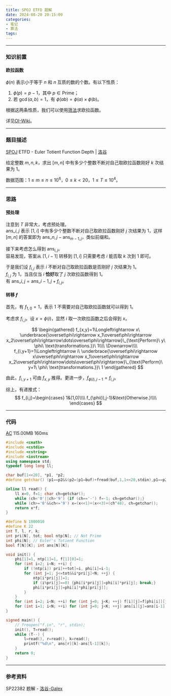 ```yaml
---
title: SPOJ ETFD 题解
date: 2024-08-20 20:15:09
categories: 
- 笔记
- 算法
tags: 
---
```


---
### 知识前置
#### 欧拉函数
$\phi(n)$ 表示小于等于 $n$ 和 $n$ 互质的数的个数。有以下性质：
1. $\phi(p)=p-1$，其中 $p\in\text{Prime}$；
2. 若 $\gcd(a,b)=1$，有 $\phi(ab)=\phi(a)\times\phi(b)$。

根据这两条性质，我们可以使用[筛法](https://oi-wiki.org/math/number-theory/sieve/#%E7%AD%9B%E6%B3%95%E6%B1%82%E6%AC%A7%E6%8B%89%E5%87%BD%E6%95%B0)求欧拉函数。

详见[OI-Wiki](https://oi-wiki.org/math/number-theory/euler-totient/)。

---
### 题目描述
[SPOJ](https://www.spoj.com/problems/ETFD/) ETFD - Euler Totient Function Depth | [洛谷](https://www.luogu.com.cn/problem/SP22382)

给定整数 $m,n,k$，求出 $[m,n]$ 中有多少个整数不断对自己取欧拉函数刚好 $k$ 次结果为 $1$。

数据范围：$1\le m\le n\le10^6$，$0\le k<20$，$1\le T\le10^4$。

---
### 思路
#### 预处理
注意到 $T$ 非常大，考虑预处理。  
$\text{ans}\_{i,j}$ 表示 $[1,i]$ 中有多少个整数不断对自己取欧拉函数刚好 $j$ 次结果为 $1$，这样 $[m,n]$ 的答案即为 $\text{ans}\_{n,j}-\text{ans}_{m-1,j}$，类似前缀和。
<!--这里，总是会渲染错误。斜体开始的地方需要加一个反斜杠\。-->

接下来考虑怎么得到 $\text{ans}_{i,j}$。  
容易发现，答案从 $[1,i-1]$ 转移到 $[1,i]$ 只需要考虑 $i$ 能否取 $k$ 次到 $1$ 即可。

于是我们设 $f_{i,j}$ 表示 $i$ 不断对自己取欧拉函数是否刚好 $j$ 次结果为 $1$。  
$f_{i,j}$ 为 $1$，当且仅当 $i$ **恰好**取了 $j$ 次欧拉函数得到 $1$。  
有 $\text{ans}\_{i,j}=\text{ans}\_{i-1,j}+f_{i,j}$。
#### 转移 $f$
首先，有 $f_{1,0}=1$，表示 $1$ 不需要对自己取欧拉函数就可以得到 $1$。

考虑求 $f_{i,j}$。设 $x=\phi(i)$，显然 $i$ 取一次欧拉函数之后会得到 $x$。

$$
\begin{gathered}
f_{x,y}=1\Longleftrightarrow x\ \underbrace{\overset\phi\rightarrow x_1\overset\phi\rightarrow x_2\overset\phi\rightarrow\dots\overset\phi\rightarrow}\_{\text{Perform}\ y\ \phi\ \text{transformations.}}\ 1\\\\
\Downarrow\\\\
f_{i,y+1}=1\Longleftrightarrow i\ \underbrace{\overset\phi\rightarrow x\overset\phi\rightarrow x_1\overset\phi\rightarrow x_2\overset\phi\rightarrow\dots\overset\phi\rightarrow}\_{\text{Perform}\ y+1\ \phi\ \text{transformations.}}\ 1
\end{gathered}
$$

由此，$f_{i,y+1}$ 可由 $f_{x,y}$ 推得。更进一步，$f_{\phi(i),j-1}=f_{i,j}$。

综上，有递推式：
$$
f_{i,j}=\begin{cases}
1&(1,0)\\\\
f_{\phi(i),j-1}&\text{Otherwise.}\\\\
\end{cases}
$$

---
### 代码
[AC](https://www.luogu.com.cn/record/173764587) 115.00MB 160ms
```cpp
#include <cmath>
#include <cstdio>
#include <cstring>
#include <iostream>
using namespace std;
typedef long long ll;

char buf[1<<20], *p1, *p2;
#define getchar() (p1==p2&&(p2=(p1=buf)+fread(buf,1,1<<20,stdin),p1==p2)?0:*p1++)

inline ll read() {
	ll x=0, f=1; char ch=getchar();
	while (ch<'0'||ch>'9') {if (ch=='-') f=-1; ch=getchar();}
	while (ch>='0'&&ch<='9') x=(x<<1)+(x<<3)+(ch^48), ch=getchar();
	return x*f;
}

#define N 1000010
#define K 22
int T, l, r, k;
int pri[N], tot; bool ntp[N]; // Not Prime
int phi[N]; // Euler's Totient Function
bool f[N][K]; int ans[N][K];

void init() {
	phi[1]=1, ntp[1]=1, f[1][0]=1;
	for (int i=2; i<N; ++i) {
		if (!ntp[i]) pri[++tot]=i, phi[i]=i-1;
		for (int j=1; j<=tot&&i*pri[j]<N; ++j) {
			ntp[i*pri[j]]=1;
			if (i%pri[j]==0) {phi[i*pri[j]]=phi[i]*pri[j]; break;}
			phi[i*pri[j]]=phi[i]*phi[pri[j]];
		}
	}
	for (int i=2; i<N; ++i) for (int j=0; j<K; ++j) f[i][j]=f[phi[i]][j-1];
	for (int i=1; i<N; ++i) for (int j=0; j<K; ++j) ans[i][j]=ans[i-1][j]+f[i][j];
}

signed main() {
	// freopen("f.in", "r", stdin);
	init(), T=read();
	while (T--) {
		l=read(), r=read(), k=read();
		printf("%d\n", ans[r][k]-ans[l-1][k]);
	}
	return 0;
}

```

---
### 参考资料
SP22382 题解 - [洛谷-Galex](https://www.luogu.com.cn/article/t9oiq403)
